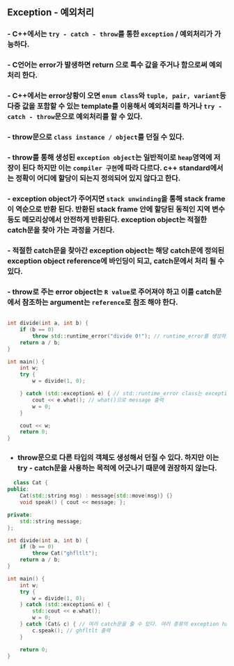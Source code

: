 ## Exception - 예외처리

### - C++에서는 `try - catch - throw`를 통한 `exception` / 예외처리가 가능하다.

### - C언어는 error가 발생하면 return 으로 특수 값을 주거나 함으로써 예외처리 한다.

### - C++에서는 error상황이 오면 `enum class`와 `tuple, pair, variant`등 다중 값을 포함할 수 있는 template를 이용해서 예외처리를 하거나 `try - catch - throw`문으로 예외처리를 할 수 있다.

### - throw문으로 `class instance / object`를 던질 수 있다.

### - throw를 통해 생성된 `exception object`는 일반적이로 `heap`영역에 저장이 된다 하지만 이는 `compiler 구현`에 따라 다르다. c++ standard에서는 정확이 어디에 할당이 되는지 정의되어 있지 않다고 한다.

### - exception object가 주어지면 `stack unwinding`을 통해 stack frame이 역순으로 반환 된다. 반환된 stack frame 안에 할당된 동적인 지역 변수등도 메모리상에서 안전하게 반환된다. exception object는 적절한 catch문을 찾아 가는 과정을 거친다.

### - 적절한 catch문을 찾아간 exception object는 해당 catch문에 정의된 exception object reference에 바인딩이 되고, catch문에서 처리 될 수 있다.

### - throw로 주는 error object는 `R value`로 주어져야 하고 이를 catch문에서 참조하는 argument는 `reference`로 참조 해야 한다.

```cpp

int divide(int a, int b) {
	if (b == 0)
		throw std::runtime_error("divide 0!"); // runtime_error를 생성하고 throw
	return a / b;
}

int main() {
	int w;
	try {
		w = divide(1, 0);

	} catch (std::exception& e) { // std::runtime_error class는 exception class의 derived class이므로 참조 가능.
		cout << e.what(); // what()으로 message 출력
		w = 0;
	}

	cout << w;
	return 0;
}

```

- ### throw문으로 다른 타입의 객체도 생성해서 던질 수 있다. 하지만 이는 try - catch문을 사용하는 목적에 어긋나기 때문에 권장하지 않는다.

```cpp
  class Cat {
public:
	Cat(std::string msg) : message{std::move(msg)} {}
	void speak() { cout << message; };

private:
	std::string message;
};

int divide(int a, int b) {
	if (b == 0)
		throw Cat("ghfltlt");
	return a / b;
}

int main() {
	int w;
	try {
		w = divide(1, 0);
	} catch (std::exception& e) {
		std::cout << e.what();
		w = 0;
	} catch (Cat& c) { // 여러 catch문을 줄 수 있다. 여러 종류의 exception handling이 가능하다.
		c.speak(); // ghfltlt 출력
	}

	return 0;
}

```
